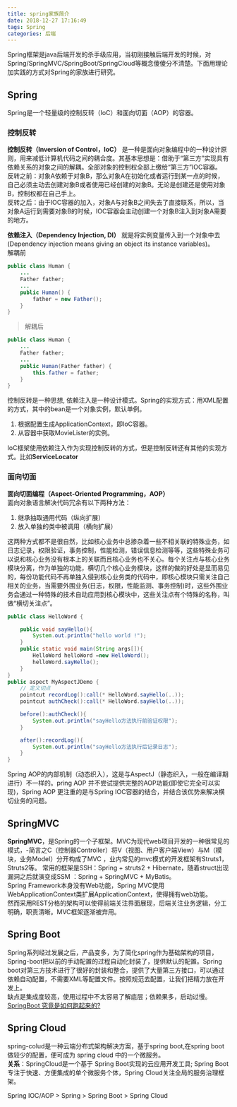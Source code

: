 ```yaml
---
title: spring家族简介
date: 2018-12-27 17:16:49
tags: Spring
categories: 后端
---
```

Spring框架是java后端开发的杀手级应用，当初刚接触后端开发的时候，对Spring/SpringMVC/SpringBoot/SpringCloud等概念傻傻分不清楚。下面用理论加实践的方式对Spring的家族进行研究。

<!-- more -->

## Spring
Spring是一个轻量级的控制反转（IoC）和面向切面（AOP）的容器。
### 控制反转
**控制反转（Inversion of Control，IoC）** 是一种是面向对象编程中的一种设计原则，用来减低计算机代码之间的耦合度。其基本思想是：借助于“第三方”实现具有依赖关系的对象之间的解耦。全部对象的控制权全部上缴给“第三方”IOC容器。  
反转之前：对象A依赖于对象B，那么对象A在初始化或者运行到某一点的时候，自己必须主动去创建对象B或者使用已经创建的对象B。无论是创建还是使用对象B，控制权都在自己手上。  
反转之后：由于IOC容器的加入，对象A与对象B之间失去了直接联系，所以，当对象A运行到需要对象B的时候，IOC容器会主动创建一个对象B注入到对象A需要的地方。

**依赖注入（Dependency Injection, DI）** 就是将实例变量传入到一个对象中去(Dependency injection means giving an object its instance variables)。  
解耦前
```java
public class Human {
    ...
    Father father;
    ...
    public Human() {
        father = new Father();
    }
}
```
> 解耦后
```java
public class Human {
    ...
    Father father;
    ...
    public Human(Father father) {
        this.father = father;
    }
}
```
控制反转是一种思想, 依赖注入是一种设计模式。Spring的实现方式：用XML配置的方式，其中的bean是一个对象实例，默认单例。  
1. 根据配置生成ApplicationContext，即IoC容器。  
2. 从容器中获取MovieLister的实例。  

IoC框架使用依赖注入作为实现控制反转的方式，但是控制反转还有其他的实现方式。比如**ServiceLocator**

### 面向切面
**面向切面编程（Aspect-Oriented Programming，AOP）**  
面向对象语言解决代码冗余有以下两种方法：
1. 继承抽取通用代码（纵向扩展）
2. 放入单独的类中被调用（横向扩展）

这两种方式都不是很自然，比如核心业务中总掺杂着一些不相关联的特殊业务，如日志记录，权限验证，事务控制，性能检测，错误信息检测等等，这些特殊业务可以说和核心业务没有根本上的关联而且核心业务也不关心。每个关注点与核心业务模块分离，作为单独的功能，横切几个核心业务模块，这样的做的好处是显而易见的，每份功能代码不再单独入侵到核心业务类的代码中，即核心模块只需关注自己相关的业务，当需要外围业务(日志，权限，性能监测、事务控制)时，这些外围业务会通过一种特殊的技术自动应用到核心模块中，这些关注点有个特殊的名称，叫做“横切关注点”。
```java
public class HelloWord {

    public void sayHello(){
        System.out.println("hello world !");
    }
    public static void main(String args[]){
        HelloWord helloWord =new HelloWord();
        helloWord.sayHello();
    }
}
public aspect MyAspectJDemo {
    // 定义切点
    pointcut recordLog():call(* HelloWord.sayHello(..));
    pointcut authCheck():call(* HelloWord.sayHello(..));

    before():authCheck(){
        System.out.println("sayHello方法执行前验证权限");
    }

    after():recordLog(){
        System.out.println("sayHello方法执行后记录日志");
    }
}
```
Spring AOP的内部机制（动态织入），这是与AspectJ（静态织入，一般在编译期进行）不一样的。pring AOP 并不尝试提供完整的AOP功能(即使它完全可以实现)，Spring AOP 更注重的是与Spring IOC容器的结合，并结合该优势来解决横切业务的问题。

## SpringMVC
**SpringMVC**，是Spring的一个子框架。MVC为现代web项目开发的一种很常见的模式，-简言之C（控制器Controller）将V（视图、用户客户端View）与M（模块，业务Model）分开构成了MVC ，业内常见的mvc模式的开发框架有Struts1，Struts2等。
常用的框架是SSH：Spring + struts2 + Hibernate，随着struct出现漏洞之后就演变成SSM ：Spring + SpringMVC + MyBatis。  
Spring Framework本身没有Web功能，Spring MVC使用WebApplicationContext类扩展ApplicationContext，使得拥有web功能。  
然而采用REST分格的架构可以使得前端关注界面展现，后端关注业务逻辑，分工明确，职责清晰。MVC框架逐渐被弃用。

## Spring Boot
Spring系列经过发展之后，产品变多，为了简化spring作为基础架构的项目，Spring-boot把以前的手动配置的过程自动化封装了，提供默认的配置。Spring boot对第三方技术进行了很好的封装和整合，提供了大量第三方接口，可以通过依赖自动配置，不需要XML等配置文件。按照规范去配置，让我们把精力放在开发上。  
缺点是集成度较高，使用过程中不太容易了解底层；依赖果多，启动过慢。  
[SpringBoot 究竟是如何跑起来的?](https://mp.weixin.qq.com/s?__biz=MzAwMDU1MTE1OQ==&mid=2653550562&idx=1&sn=6a2e2b48845f09f426b46a2650737a29&chksm=813a667ab64def6cd6561e641e6160d549cd11a417d3262121fab9de05e5326e2fa7ffe9dc77&scene=21#wechat_redirect)

## Spring Cloud
spring-colud是一种云端分布式架构解决方案，基于spring boot,在spring boot做较少的配置，便可成为 spring cloud 中的一个微服务。  
**关系**：SpringCloud是一个基于 Spring Boot实现的云应用开发工具; Spring Boot专注于快速、方便集成的单个微服务个体，Spring Cloud关注全局的服务治理框架。

Spring IOC/AOP > Spring > Spring Boot > Spring Cloud
